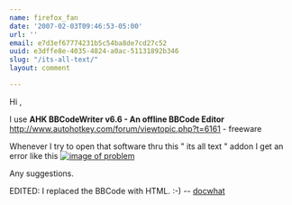 ```yaml
---
name: firefox_fan
date: '2007-02-03T09:46:53-05:00'
url: ''
email: e7d3ef67774231b5c54ba8de7cd27c52
uuid: e3dffe8e-4035-4824-a0ac-51131892b346
slug: "/its-all-text/"
layout: comment

---
```


Hi ,

I use  <b>AHK BBCodeWriter v6.6 - An offline BBCode Editor</b> http://www.autohotkey.com/forum/viewtopic.php?t=6161 - freeware

Whenever I try to open that software thru this " its all text " addon I get an error like this
<a href="http://imagesocket.com/view/_12337d.jpg" rel="nofollow"><img src="http://content.imagesocket.com/thumbs/_12337d.jpg" alt="image of problem"/></a>

Any suggestions.

EDITED: I replaced the BBCode with HTML. :-) -- <a href="/" rel="nofollow">docwhat</a>
